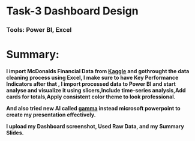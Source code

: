 # Task-3 Dashboard Design
 ### Tools: Power BI, Excel
# Summary:
**I import McDonalds Financial Data from [Kaggle](https://www.kaggle.com/) and gothrought the data cleaning process using Excel, I make sure to have Key Performance Indicators after that , I import processed data to Power BI and start analyse and visualize it using  slicers,Include time-series analysis,Add cards for totals,Apply consistent color theme to look professional.**

**And also tried new AI called [gamma](https://gamma.app/) instead microsoft powerpoint to create my presentation effectively.**

**I upload my Dashboard screenshot, Used Raw Data, and my Summary Slides.**
